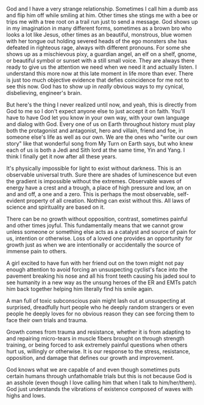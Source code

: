 God and I have a very strange relationship. Sometimes I call him a dumb ass and flip him off while smiling at him. Other times she stings me with a bee or trips me with a tree root on a trail run just to send a message. God shows up in my imagination in many different forms, sometimes as a brown bro who looks a lot like Jesus, other times as an beautiful, monstrous, blue women with her tongue out holding severed heads of the ego monsters she has defeated in righteous rage, always with different pronouns. For some she shows up as a mischievous pixy, a guardian angel, an elf on a shelf, gnome, or beautiful symbol or sunset with a still small voice. They are always there ready to give us the attention we need when we need it and actually listen. I understand this more now at this late moment in life more than ever. There is just too much objective evidence that defies coincidence for me not to see this now. God has to show up in _really_ obvious ways to my cynical, disbelieving, engineer's brain.

But here's the thing I never realized until now, and yeah, this is directly from God to me so I don't expect anyone else to just accept it on faith. You'll have to have God let you know in your own way, with your own language and dialog with God. Every one of us on Earth throughout history must play both the protagonist and antagonist, hero and villain, friend and foe, in someone else's life as well as our own. We are the ones who "write our own story" like that wonderful song from My Turn on Earth says, but who knew each of us is both a Jedi and Sith lord at the same time, Yin and Yang. I think I finally get it now after all these years.

It's physically impossible for light to exist without darkness. This is an observable universal truth. Sure there are shades of luminescence but even the gradient is impossible without the extremes. Observable waves of energy have a crest and a trough, a place of high pressure and low, an on and and off, a one and a zero. This is perhaps the most observable, self-evident property of all creation. Nothing can exist without this. All laws of science and spirituality are based on it.

There can be no growth without opposition, contrast, sometimes painful and other times joyful. This fundamentally means that we cannot grow unless someone or something else acts as a catalyst and source of pain for us, intention or otherwise. Loss of a loved one provides an opportunity for growth just as when we are intentionally or accidentally the source of immense pain to others.

A girl excited to have fun with her friend out on the town might not pay enough attention to avoid forcing an unsuspecting cyclist's face into the pavement breaking his nose and all his front teeth causing his jaded soul to see humanity in a new way as the unsung heroes of the ER and EMTs patch him back together helping him literally find his smile again.

A man full of toxic subconscious pain might lash out at unsuspecting at surprised, dreadfully hurt people who he deeply random strangers or even people he deeply loves for no obvious reason they can see forcing them to face their own trials and trauma.

Growth comes from trauma and resistance, whether it is from adapting to and repairing micro-tears  in muscle fibers brought on through strength training, or being forced to ask extremely painful questions when others hurt us, willingly or otherwise. It is our response to the stress, resistance, opposition, and damage that defines our growth and improvement.

God knows what we are capable of and even though sometimes puts certain humans through unfathomable trials but this is not because God is an asshole (even though I love calling him that when I talk to him/her/them). God just understands the vibrations of existence composed of waves with highs and lows.